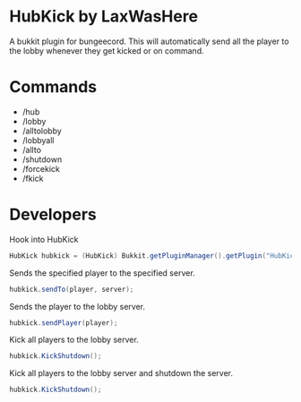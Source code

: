 HubKick by LaxWasHere
=====================

A bukkit plugin for bungeecord. This will automatically send all the player to the lobby whenever they get kicked or on command.


Commands
========
- /hub
- /lobby
- /alltolobby
- /lobbyall
- /allto
- /shutdown
- /forcekick
- /fkick


Developers
==========

Hook into HubKick
```java
HubKick hubkick = (HubKick) Bukkit.getPluginManager().getPlugin("HubKick");
```

Sends the specified player to the specified server.
```java
hubkick.sendTo(player, server);
```

Sends the player to the lobby server.
```java
hubkick.sendPlayer(player);
```

Kick all players to the lobby server.
```java
hubkick.KickShutdown();
```

Kick all players to the lobby server and shutdown the server.
```java
hubkick.KickShutdown();
```
